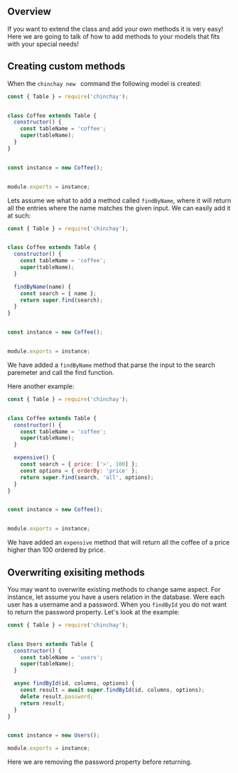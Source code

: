 ## Overview

If you want to extend the class and add your own methods it is very easy! Here we are going to talk of how to add methods to your models that fits with your special needs!

## Creating custom methods

When the `chinchay new ` command the following model is created:

```javascript
const { Table } = require('chinchay');


class Coffee extends Table {
  constructor() {
    const tableName = 'coffee';
    super(tableName);
  }
}


const instance = new Coffee();


module.exports = instance;

```

Lets assume we what to add a method called `findByName`, where it will return all the entries where the name matches the given input. We can easily add it at such: 


```javascript
const { Table } = require('chinchay');


class Coffee extends Table {
  constructor() {
    const tableName = 'coffee';
    super(tableName);
  }

  findByName(name) {
    const search = { name };
    return super.find(search);
  }
}


const instance = new Coffee();


module.exports = instance;
```

We have added a `findByName` method that parse the input to the search paremeter and call the find function.

Here another example:

```javascript
const { Table } = require('chinchay');


class Coffee extends Table {
  constructor() {
    const tableName = 'coffee';
    super(tableName);
  }

  expensive() {
    const search = { price: ['>', 100] };
    const options = { orderBy: 'price' };
    return super.find(search, 'all', options);
  }
}


const instance = new Coffee();


module.exports = instance;
```

We have added an `expensive` method that will return all the coffee of a price higher than 100 ordered by price.

## Overwriting exisiting methods

You may want to overwrite existing methods to change same aspect. For instance, let assume you have a users relation in the database. Were each user has a username and a password. When you `findById` you do not want to return the password property. Let's look at the example: 

```javascript
const { Table } = require('chinchay');


class Users extends Table {
  constructor() {
    const tableName = 'users';
    super(tableName);
  }

  async findById(id, columns, options) {
    const result = await super.findById(id, columns, options);
    delete result.password;
    return result;
  }
}


const instance = new Users();

module.exports = instance;
```

Here we are removing the password property before returning. 